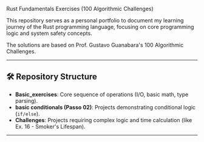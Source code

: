  Rust Fundamentals Exercises (100 Algorithmic Challenges)

This repository serves as a personal portfolio to document my learning journey of the Rust programming language, focusing on core programming logic and system safety concepts.

The solutions are based on Prof. Gustavo Guanabara's 100 Algorithmic Challenges.

---

## 🛠️ Repository Structure

- **Basic_exercises**: Core sequence of operations (I/O, basic math, type parsing).
- **basic conditionals (Passo 02)**: Projects demonstrating conditional logic (`if/else`).
- **Challenges**: Projects requiring complex logic and time calculation (like Ex. 16 - Smoker's Lifespan).

---
